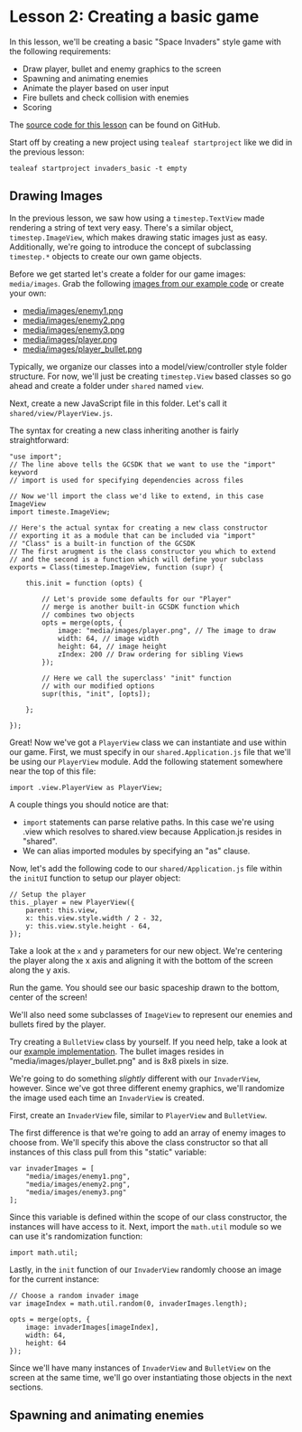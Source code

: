 # Lesson 2: Creating a basic game

In this lesson, we'll be creating a basic "Space Invaders" style game with the following requirements:

* Draw player, bullet and enemy graphics to the screen
* Spawning and animating enemies
* Animate the player based on user input
* Fire bullets and check collision with enemies
* Scoring

The [source code for this lesson][1] can be found on GitHub.

Start off by creating a new project using `tealeaf startproject` like we did in the previous lesson:

	tealeaf startproject invaders_basic -t empty

## Drawing Images

In the previous lesson, we saw how using a `timestep.TextView` made rendering a string of text very easy. There's a similar object, `timestep.ImageView`, which makes drawing static images just as easy. Additionally, we're going to introduce the concept of subclassing `timestep.*` objects to create our own game objects.

Before we get started let's create a folder for our game images: `media/images`. Grab the following [images from our example code][2] or create your own:

* [media/images/enemy1.png][3]
* [media/images/enemy2.png][4]
* [media/images/enemy3.png][5]
* [media/images/player.png][6]
* [media/images/player_bullet.png][7]

Typically, we organize our classes into a model/view/controller style folder structure. For now, we'll just be creating `timestep.View` based classes so go ahead and create a folder under `shared` named `view`.

Next, create a new JavaScript file in this folder. Let's call it `shared/view/PlayerView.js`.

The syntax for creating a new class inheriting another is fairly straightforward:

	"use import";
	// The line above tells the GCSDK that we want to use the "import" keyword
	// import is used for specifying dependencies across files
	
	// Now we'll import the class we'd like to extend, in this case ImageView
	import timeste.ImageView;
	
	// Here's the actual syntax for creating a new class constructor
	// exporting it as a module that can be included via "import"
	// "Class" is a built-in function of the GCSDK
	// The first arugment is the class constructor you which to extend
	// and the second is a function which will define your subclass
	exports = Class(timestep.ImageView, function (supr) {

		this.init = function (opts) {

			// Let's provide some defaults for our "Player"
			// merge is another built-in GCSDK function which
			// combines two objects
			opts = merge(opts, {
				image: "media/images/player.png", // The image to draw
				width: 64, // image width
				height: 64, // image height
				zIndex: 200 // Draw ordering for sibling Views
			});

			// Here we call the superclass' "init" function
			// with our modified options
			supr(this, "init", [opts]);

		};

	});

Great! Now we've got a `PlayerView` class we can instantiate and use within our game. First, we must specify in our `shared.Application.js` file that we'll be using our `PlayerView` module. Add the following statement somewhere near the top of this file:

	import .view.PlayerView as PlayerView;

A couple things you should notice are that:

* `import` statements can parse relative paths. In this case we're using .view which resolves to shared.view because Application.js resides in "shared".
* We can alias imported modules by specifying an "as" clause.

Now, let's add the following code to our `shared/Application.js` file within the `initUI` function to setup our player object:

	// Setup the player
	this._player = new PlayerView({
		parent: this.view,
		x: this.view.style.width / 2 - 32,
		y: this.view.style.height - 64,
	});

Take a look at the `x` and `y` parameters for our new object. We're centering the player along the x axis and aligning it with the bottom of the screen along the y axis.

Run the game. You should see our basic spaceship drawn to the bottom, center of the screen!

We'll also need some subclasses of `ImageView` to represent our enemies and bullets fired by the player.

Try creating a `BulletView` class by yourself. If you need help, take a look at our [example implementation][8]. The bullet images resides in "media/images/player_bullet.png" and is 8x8 pixels in size.

We're going to do something _slightly_ different with our `InvaderView`, however. Since we've got three different enemy graphics, we'll randomize the image used each time an `InvaderView` is created.

First, create an `InvaderView` file, similar to `PlayerView` and `BulletView`.

The first difference is that we're going to add an array of enemy images to choose from. We'll specify this above the class constructor so that all instances of this class pull from this "static" variable:

	var invaderImages = [
		"media/images/enemy1.png",
		"media/images/enemy2.png",
		"media/images/enemy3.png"
	];

Since this variable is defined within the scope of our class constructor, the instances will have access to it. Next, import the `math.util` module so we can use it's randomization function:

	import math.util;

Lastly, in the `init` function of our `InvaderView` randomly choose an image for the current instance:

	// Choose a random invader image
	var imageIndex = math.util.random(0, invaderImages.length);

	opts = merge(opts, {
		image: invaderImages[imageIndex],
		width: 64,
		height: 64
	});

Since we'll have many instances of `InvaderView` and `BulletView` on the screen at the same time, we'll go over instantiating those objects in the next sections.

## Spawning and animating enemies



[1]: https://github.com/gameclosure/kickstart/tree/master/invaders_basic
[2]: https://github.com/gameclosure/kickstart/tree/master/invaders_basic/media/images
[3]: https://github.com/gameclosure/kickstart/raw/master/invaders_basic/media/images/enemy1.png
[4]: https://github.com/gameclosure/kickstart/raw/master/invaders_basic/media/images/enemy2.png
[5]: https://github.com/gameclosure/kickstart/raw/master/invaders_basic/media/images/enemy3.png
[6]: https://github.com/gameclosure/kickstart/raw/master/invaders_basic/media/images/player.png
[7]: https://github.com/gameclosure/kickstart/raw/master/invaders_basic/media/images/player_bullet.png
[8]: https://github.com/gameclosure/kickstart/blob/master/invaders_basic/shared/view/BulletView.js
